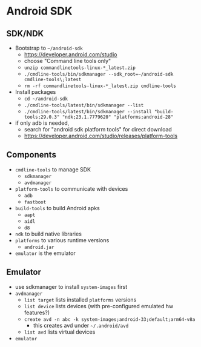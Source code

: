 Android SDK
===========

## SDK/NDK

- Bootstrap to `~/android-sdk`
  - <https://developer.android.com/studio>
  - choose "Command line tools only"
  - `unzip commandlinetools-linux-*_latest.zip`
  - `./cmdline-tools/bin/sdkmanager --sdk_root=~/android-sdk cmdline-tools\;latest`
  - `rm -rf commandlinetools-linux-*_latest.zip cmdline-tools`
- Install packages
  - `cd ~/android-sdk`
  - `./cmdline-tools/latest/bin/sdkmanager --list`
  - `./cmdline-tools/latest/bin/sdkmanager --install "build-tools;29.0.3" "ndk;23.1.7779620" "platforms;android-28"`
- if only adb is needed,
  - search for "android sdk platform tools" for direct download
  - <https://developer.android.com/studio/releases/platform-tools>

## Components

- `cmdline-tools` to manage SDK
  - `sdkmanager`
  - `avdmanager`
- `platform-tools` to communicate with devices
  - `adb`
  - `fastboot`
- `build-tools` to build Android apks
  - `aapt`
  - `aidl`
  - `d8`
- `ndk` to build native libraries
- `platforms` to various runtime versions
  - `android.jar`
- `emulator` is the emulator

## Emulator

- use sdkmanager to install `system-images` first
- `avdmanager`
  - `list target` lists installed `platforms` versions
  - `list device` lists devices (with pre-configured emulated hw features?)
  - `create avd -n abc -k system-images;android-33;default;arm64-v8a`
    - this creates avd under `~/.android/avd`
  - `list avd` lists virtual devices
- `emulator`
